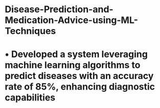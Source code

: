 # Disease-Prediction-and-Medication-Advice-using-ML-Techniques

# •	Developed a system leveraging machine learning algorithms to predict diseases with an accuracy rate of 85%, enhancing diagnostic capabilities
